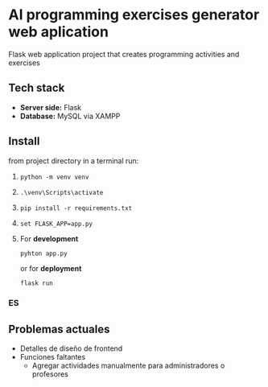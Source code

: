 # AI programming exercises generator web aplication

Flask web application project that creates programming activities and exercises

## Tech stack

- **Server side:** Flask
- **Database:** MySQL via XAMPP

## Install

from project directory in a terminal run:

1. ```console
   python -m venv venv
   ```
2. ```console
   .\venv\Scripts\activate
   ```
3. ```console
   pip install -r requirements.txt
   ```
4. ```console
   set FLASK_APP=app.py
   ```
5. For **development**
   ```console
   pyhton app.py
   ```
   or for **deployment**
   ```console
   flask run
   ```

### ES

## Problemas actuales

- Detalles de diseño de frontend
- Funciones faltantes
  - Agregar actividades manualmente para administradores o profesores
